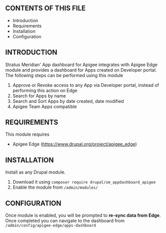 
CONTENTS OF THIS FILE
---------------------

-   Introduction
-   Requirements
-   Installation
-   Configuration

INTRODUCTION
------------

Stratus Meridian' App dashboard for Apigee integrates with Apigee Edge module 
and provides a dashboard for Apps created on Developer portal. 
The following steps can be performed using this module

1. Approve or Revoke access to any App via Developer portal, 
instead of performing this action on Edge
2. Search for Apps by name
3. Search and Sort Apps by date created, date modified
4. Apigee Team Apps compatible

REQUIREMENTS
------------

This module requires
- Apigee Edge (https://www.drupal.org/project/apigee_edge)

INSTALLATION
----------------

Install as any Drupal module.
1. Download it using `composer require drupal/sm_appdashboard_apigee`
2. Enable the module from `/admin/modules/`

CONFIGURATION
-----------------
Once module is enabled, you will be prompted to **re-sync data from Edge**. 
Once completed you can navigate to the dashboard from 
`/admin/config/apigee-edge/apps-dashboard`
